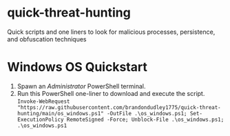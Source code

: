 # quick-threat-hunting
Quick scripts and one liners to look for malicious processes, persistence, and obfuscation techniques

# Windows OS Quickstart
1. Spawn an *Administrator* PowerShell terminal.
2. Run this PowerShell one-liner to download and execute the script.
   `Invoke-WebRequest "https://raw.githubusercontent.com/brandondudley1775/quick-threat-hunting/main/os_windows.ps1" -OutFile .\os_windows.ps1; Set-ExecutionPolicy RemoteSigned -Force; Unblock-File .\os_windows.ps1; .\os_windows.ps1`
